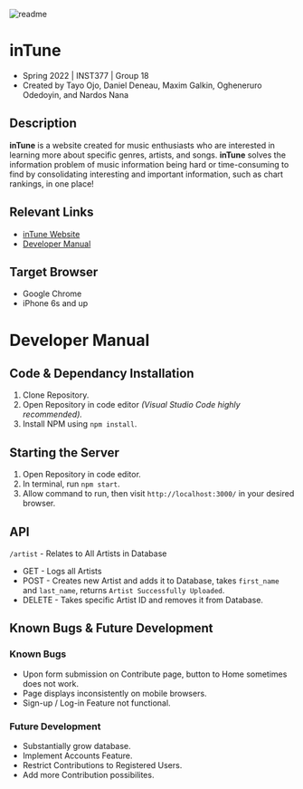 ![readme](https://user-images.githubusercontent.com/54911634/167470570-c607dd94-5dd8-439d-8c0a-edc4f1153368.png)
# inTune
- Spring 2022 | INST377 | Group 18
- Created by Tayo Ojo, Daniel Deneau, Maxim Galkin, Ogheneruro Odedoyin, and Nardos Nana

## Description
**inTune** is a website created for music enthusiasts who are interested in learning more about specific genres, artists, and songs. **inTune** solves the information problem of music information being hard or time-consuming to find by consolidating interesting and important information, such as chart rankings, in one place!

## Relevant Links
- [inTune Website](https://group18-final-inst377sp2021.herokuapp.com/)
- [Developer Manual](#Developer-Manual)


## Target Browser
- Google Chrome
- iPhone 6s and up

# Developer Manual

## Code & Dependancy Installation
1. Clone Repository.
2. Open Repository in code editor *(Visual Studio Code highly recommended).*
3. Install NPM using ```npm install```.

## Starting the Server
1. Open Repository in code editor.
2. In terminal, run ```npm start```.
3. Allow command to run, then visit ```http://localhost:3000/``` in your desired browser.

## API 

```/artist``` - Relates to All Artists in Database
- GET - Logs all Artists
- POST - Creates new Artist and adds it to Database, takes ```first_name``` and ```last_name```, returns ```Artist Successfully Uploaded```.
- DELETE - Takes specific Artist ID and removes it from Database.

## Known Bugs & Future Development
### Known Bugs
- Upon form submission on Contribute page, button to Home sometimes does not work.
- Page displays inconsistently on mobile browsers.
- Sign-up / Log-in Feature not functional.


### Future Development
- Substantially grow database.
- Implement Accounts Feature.
- Restrict Contributions to Registered Users.
- Add more Contribution possibilites.
